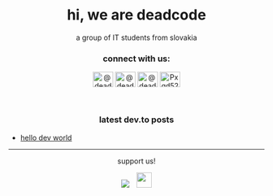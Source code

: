 <h1 align="center">hi, we are deadcode</h1>
<p align="center">a group of IT students from slovakia</p>

<h3 align="center">connect with us:</h3>
<p align="center">
<a href="https://dev.to/@dead404code" target="blank"><img align="center" src="https://raw.githubusercontent.com/rahuldkjain/github-profile-readme-generator/master/src/images/icons/Social/devto.svg" alt="@dead404code" height="30" width="40" /></a>
<a href="https://instagram.com/@dead404code" target="blank"><img align="center" src="https://raw.githubusercontent.com/rahuldkjain/github-profile-readme-generator/master/src/images/icons/Social/instagram.svg" alt="@dead404code" height="30" width="40" /></a>
<a href="https://www.youtube.com/@dead404code" target="blank"><img align="center" src="https://raw.githubusercontent.com/rahuldkjain/github-profile-readme-generator/master/src/images/icons/Social/youtube.svg" alt="@dead404code" height="30" width="40" /></a>
<a href="https://discord.gg/Pxqd52hcV2" target="blank"><img align="center" src="https://raw.githubusercontent.com/rahuldkjain/github-profile-readme-generator/master/src/images/icons/Social/discord.svg" alt="Pxqd52hcV2" height="30" width="40" /></a>
</p>
<br>
<h3 align="center">latest dev.to posts</h3>

<!-- BLOG-POST-LIST:START -->
- [hello dev world](https://dev.to/dead404code/hello-dev-world-4iea)
<!-- BLOG-POST-LIST:END -->
---
<p align=center>support us!</p>

<p align="center"><span><a href="https://ko-fi.com/deadcodegames"><img src="https://ko-fi.com/img/githubbutton_sm.svg"></a> <a href="https://patreon.com/deadcodegames"><img src="https://github.com/DeadCodeGames/.github/assets/73738591/573cfa59-c0bd-4daa-a0de-da88ec6a717e" height="30"></a></span></p>
